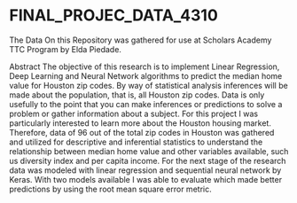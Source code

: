 # FINAL_PROJEC_DATA_4310
The Data On this  Repository was gathered for use at Scholars Academy TTC Program by Elda Piedade.

Abstract
The objective of this research is to implement Linear Regression, Deep Learning and Neural Network algorithms to predict the median home value for Houston zip codes.  By way of statistical analysis inferences will be made about the population, that is, all Houston zip codes. 
Data is only usefully to the point that you can make inferences or predictions to solve a problem or gather information about a subject. For this project I was particularly interested to learn more about the Houston housing market. Therefore, data of 96 out of the total zip codes in Houston was gathered and utilized for descriptive and inferential statistics to understand the relationship between median home value and other variables available, such us diversity index and per capita income. For the next stage of the research data was modeled with linear regression and sequential neural network by Keras. With two models available I was able to evaluate which made better predictions by using the root mean square error metric.

